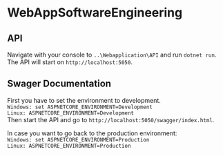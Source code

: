 # WebAppSoftwareEngineering

## API

Navigate with your console to `..\Webapplication\API` and run `dotnet run`.<br/>
The API will start on `http://localhost:5050`.<br/>

## Swager Documentation

First you have to set the environment to development.<br/> 
    `Windows: set ASPNETCORE_ENVIRONMENT=Development`<br/>
    `Linux: ASPNETCORE_ENVIRONMENT=Development`<br/>
    Then start the API and go to `http://localhost:5050/swagger/index.html`.<br/>

In case you want to go back to the production environment:<br/>
    `Windows: set ASPNETCORE_ENVIRONMENT=Production`<br/>
    `Linux: ASPNETCORE_ENVIRONMENT=Production`<br/>
